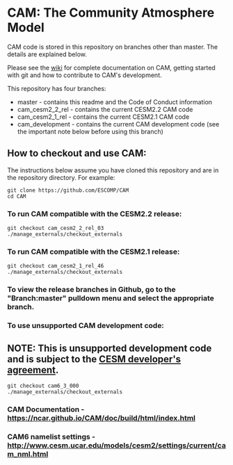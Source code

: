 # CAM: The Community Atmosphere Model

CAM code is stored in this repository on branches other than master.  The details are explained below.

Please see the [wiki](https://github.com/ESCOMP/CAM/wiki) for complete documentation on CAM, getting started with git and how to contribute to CAM's development.

This repository has four branches:
* master - contains this readme and the Code of Conduct information
* cam_cesm2_2_rel - contains the current CESM2.2 CAM code
* cam_cesm2_1_rel - contains the current CESM2.1 CAM code
* cam_development - contains the current CAM development code (see the important note below before using this branch)

## How to checkout and use CAM:

The instructions below assume you have cloned this repository and are in the repository directory. For example:
```
git clone https://github.com/ESCOMP/CAM
cd CAM
```
### To run CAM compatible with the CESM2.2 release:
```
git checkout cam_cesm2_2_rel_03
./manage_externals/checkout_externals
```
### To run CAM compatible with the CESM2.1 release:
```
git checkout cam_cesm2_1_rel_46
./manage_externals/checkout_externals
```
### To view the release branches in Github, go to the "Branch:master" pulldown menu and select the appropriate branch.

### To use unsupported CAM **development** code:

## NOTE: This is **unsupported** development code and is subject to the [CESM developer's agreement](http://www.cgd.ucar.edu/cseg/development-code.html).
```
git checkout cam6_3_000
./manage_externals/checkout_externals
```
### CAM Documentation - https://ncar.github.io/CAM/doc/build/html/index.html

### CAM6 namelist settings - http://www.cesm.ucar.edu/models/cesm2/settings/current/cam_nml.html

